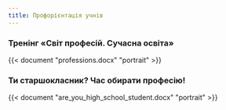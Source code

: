 ```yaml
---
title: Профорієнтація учнів
---
```

### Тренінг «Світ професій. Сучасна освіта»

{{< document "professions.docx" "portrait" >}}



### Ти старшокласник? Час обирати професію!

{{< document "are_you_high_school_student.docx" "portrait" >}}